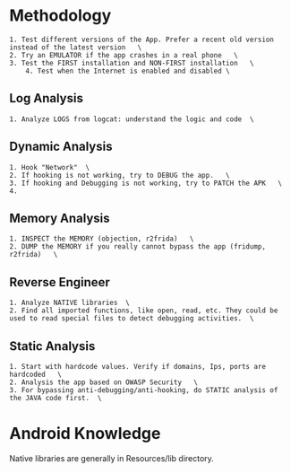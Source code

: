 # Methodology
	1. Test different versions of the App. Prefer a recent old version instead of the latest version   \
	2. Try an EMULATOR if the app crashes in a real phone   \
	3. Test the FIRST installation and NON-FIRST installation   \
        4. Test when the Internet is enabled and disabled \

## Log Analysis
	1. Analyze LOGS from logcat: understand the logic and code  \

## Dynamic Analysis
	1. Hook "Network"  \
	2. If hooking is not working, try to DEBUG the app.   \
	3. If hooking and Debugging is not working, try to PATCH the APK   \
	4. 

## Memory Analysis
	1. INSPECT the MEMORY (objection, r2frida)   \
	2. DUMP the MEMORY if you really cannot bypass the app (fridump, r2frida)   \


## Reverse Engineer
	1. Analyze NATIVE libraries  \
	2. Find all imported functions, like open, read, etc. They could be used to read special files to detect debugging activities.  \

## Static Analysis
	1. Start with hardcode values. Verify if domains, Ips, ports are hardcoded   \
	2. Analysis the app based on OWASP Security   \
	3. For bypassing anti-debugging/anti-hooking, do STATIC analysis of the JAVA code first.  \


# Android Knowledge
Native libraries are generally in Resources/lib directory.
